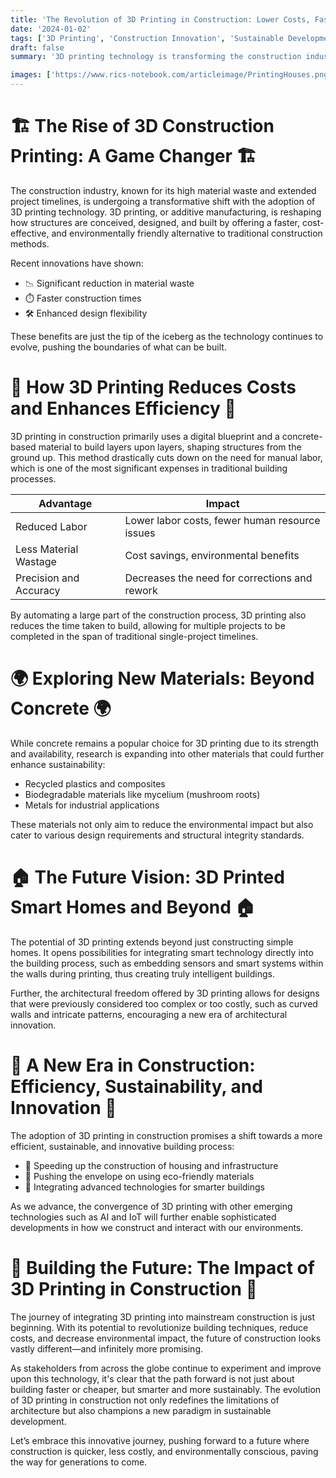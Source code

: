 ```yaml
---
title: 'The Revolution of 3D Printing in Construction: Lower Costs, Faster Builds'
date: '2024-01-02'
tags: ['3D Printing', 'Construction Innovation', 'Sustainable Development', 'Future of Building']
draft: false
summary: '3D printing technology is transforming the construction industry by reducing costs and construction time, while also exploring new materials for a sustainable future. This blog post delves into how 3D construction printing can shape the future of building development.'

images: ['https://www.rics-notebook.com/articleimage/PrintingHouses.png']
---
```


# 🏗️ The Rise of 3D Construction Printing: A Game Changer 🏗️

The construction industry, known for its high material waste and extended project timelines, is undergoing a transformative shift with the adoption of 3D printing technology. 3D printing, or additive manufacturing, is reshaping how structures are conceived, designed, and built by offering a faster, cost-effective, and environmentally friendly alternative to traditional construction methods.

Recent innovations have shown:

- 📉 Significant reduction in material waste
- ⏱️ Faster construction times
- 🛠️ Enhanced design flexibility

These benefits are just the tip of the iceberg as the technology continues to evolve, pushing the boundaries of what can be built.

# 📐 How 3D Printing Reduces Costs and Enhances Efficiency 📐

3D printing in construction primarily uses a digital blueprint and a concrete-based material to build layers upon layers, shaping structures from the ground up. This method drastically cuts down on the need for manual labor, which is one of the most significant expenses in traditional building processes.

| Advantage              | Impact                                         |
| ---------------------- | ---------------------------------------------- |
| Reduced Labor          | Lower labor costs, fewer human resource issues |
| Less Material Wastage  | Cost savings, environmental benefits           |
| Precision and Accuracy | Decreases the need for corrections and rework  |

By automating a large part of the construction process, 3D printing also reduces the time taken to build, allowing for multiple projects to be completed in the span of traditional single-project timelines.

# 🌍 Exploring New Materials: Beyond Concrete 🌍

While concrete remains a popular choice for 3D printing due to its strength and availability, research is expanding into other materials that could further enhance sustainability:

- Recycled plastics and composites
- Biodegradable materials like mycelium (mushroom roots)
- Metals for industrial applications

These materials not only aim to reduce the environmental impact but also cater to various design requirements and structural integrity standards.

# 🏠 The Future Vision: 3D Printed Smart Homes and Beyond 🏠

The potential of 3D printing extends beyond just constructing simple homes. It opens possibilities for integrating smart technology directly into the building process, such as embedding sensors and smart systems within the walls during printing, thus creating truly intelligent buildings.

Further, the architectural freedom offered by 3D printing allows for designs that were previously considered too complex or too costly, such as curved walls and intricate patterns, encouraging a new era of architectural innovation.

# 🔄 A New Era in Construction: Efficiency, Sustainability, and Innovation 🔄

The adoption of 3D printing in construction promises a shift towards a more efficient, sustainable, and innovative building process:

- 🚀 Speeding up the construction of housing and infrastructure
- 🌱 Pushing the envelope on using eco-friendly materials
- 🤖 Integrating advanced technologies for smarter buildings

As we advance, the convergence of 3D printing with other emerging technologies such as AI and IoT will further enable sophisticated developments in how we construct and interact with our environments.

# 🌟 Building the Future: The Impact of 3D Printing in Construction 🌟

The journey of integrating 3D printing into mainstream construction is just beginning. With its potential to revolutionize building techniques, reduce costs, and decrease environmental impact, the future of construction looks vastly different—and infinitely more promising.

As stakeholders from across the globe continue to experiment and improve upon this technology, it's clear that the path forward is not just about building faster or cheaper, but smarter and more sustainably. The evolution of 3D printing in construction not only redefines the limitations of architecture but also champions a new paradigm in sustainable development.

Let’s embrace this innovative journey, pushing forward to a future where construction is quicker, less costly, and environmentally conscious, paving the way for generations to come.
